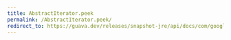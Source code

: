 ```yaml
---
title: AbstractIterator.peek
permalink: /AbstractIterator.peek/
redirect_to: https://guava.dev/releases/snapshot-jre/api/docs/com/google/common/collect/AbstractIterator.html#peek--
---
```


